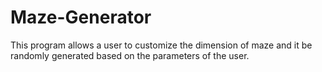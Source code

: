# Maze-Generator
This program allows a user to customize the dimension of maze and it be randomly generated based on the parameters of the user.
